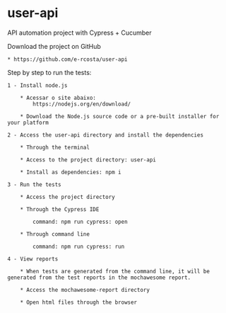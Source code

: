 # user-api

API automation project with Cypress + Cucumber

Download the project on GitHub

	* https://github.com/e-rcosta/user-api

Step by step to run the tests:

	1 - Install node.js
		
		* Acessar o site abaixo:
			https://nodejs.org/en/download/
		
		* Download the Node.js source code or a pre-built installer for your platform

	2 - Access the user-api directory and install the dependencies

		* Through the terminal

		* Access to the project directory: user-api

		* Install as dependencies: npm i

	3 - Run the tests

		* Access the project directory

		* Through the Cypress IDE
			
			command: npm run cypress: open

		* Through command line
			
			command: npm run cypress: run

	4 - View reports

		* When tests are generated from the command line, it will be generated from the test reports in the mochawesome report.

		* Access the mochawesome-report directory

		* Open html files through the browser
